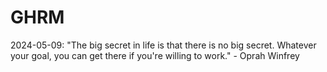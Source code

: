 # GHRM

2024-05-09: "The big secret in life is that there is no big secret. Whatever your goal, you can get there if you're willing to work." - Oprah Winfrey